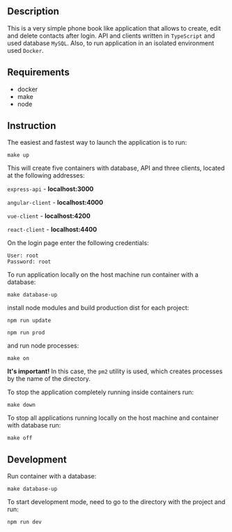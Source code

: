 ## Description

This is a very simple phone book like application that allows to create, edit and delete contacts after login. API and clients written in `TypeScript` and used database `MySQL`. Also, to run application in an isolated environment used `Docker`.

## Requirements

- docker
- make
- node

## Instruction

The easiest and fastest way to launch the application is to run:

```
make up
```

This will create five containers with database, API and three clients, located at the following addresses:

`express-api` - **localhost:3000**

`angular-client` - **localhost:4000**

`vue-client` - **localhost:4200**

`react-client` - **localhost:4400**

On the login page enter the following credentials:

```
User: root
Password: root
```

To run application locally on the host machine run container with a database:

```
make database-up
```

install node modules and build production dist for each project:

```
npm run update

npm run prod
```

and run node processes:

```
make on
```

**It's important!** In this case, the `pm2` utility is used, which creates processes by the name of the directory.

To stop the application completely running inside containers run:

```
make down
```

To stop all applications running locally on the host machine and container with database run:

```
make off
```

## Development

Run container with a database:

```
make database-up
```

To start development mode, need to go to the directory with the project and run:

```
npm run dev
```
